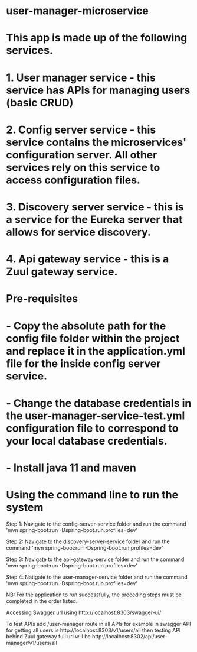 # user-manager-microservice

# This app is made up of the following services.

# 1. User manager service - this service has APIs for managing users (basic CRUD)

# 2. Config server service - this service contains the microservices' configuration server. All other services rely on this service to access configuration files.

# 3. Discovery server service - this is a service for the Eureka server that allows for service discovery.
 
# 4. Api gateway service - this is a Zuul gateway service.

# Pre-requisites

# - Copy the absolute path for the config file folder within the project and replace it in the application.yml file for the inside config server service.

# - Change the database credentials in the user-manager-service-test.yml configuration file to correspond to your local database credentials.

# - Install java 11 and maven 

# Using the command line to run the system

Step 1: Navigate to the config-server-service folder and run the command 'mvn spring-boot:run -Dspring-boot.run.profiles=dev'

Step 2: Navigate to the discovery-server-service folder and run the command 'mvn spring-boot:run -Dspring-boot.run.profiles=dev'

Step 3: Navigate to the api-gateway-service folder and run the command 'mvn spring-boot:run -Dspring-boot.run.profiles=dev'

Step 4: Natigate to the user-manager-service folder and run the command 'mvn spring-boot:run -Dspring-boot.run.profiles=dev'

NB: For the application to run successfully, the preceding steps must be completed in the order listed.

Accessing Swagger url using http://localhost:8303/swagger-ui/

To test APIs add /user-manager route in all APIs for example in swagger API for getting all users is http://localhost:8303/v1/users/all then testing API behind Zuul gateway full url will be http://localhost:8302/api/user-manager/v1/users/all
